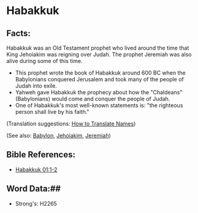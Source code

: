 # Habakkuk #

## Facts: ##

Habakkuk was an Old Testament prophet who lived around the time that King Jehoiakim was reigning over Judah. The prophet Jeremiah was also alive during some of this time.

* This prophet wrote the book of Habakkuk around 600 BC when the Babylonians conquered Jerusalem and took many of the people of Judah into exile.
* Yahweh gave Habakkuk the prophecy about how the "Chaldeans" (Babylonians) would come and conquer the people of Judah.
* One of Habakkuk's most well-known statements is: "the righteous person shall live by his faith."

(Translation suggestions: [How to Translate Names](rc://en/ta/man/translate/translate-names))

(See also: [Babylon](babylon.md), [Jehoiakim](jehoiakim.md), [Jeremiah](jeremiah.md))

## Bible References: ##

* [Habakkuk 01:1-2](rc://en/tn/help/hab/01/01)

## Word Data:##

* Strong's: H2265
